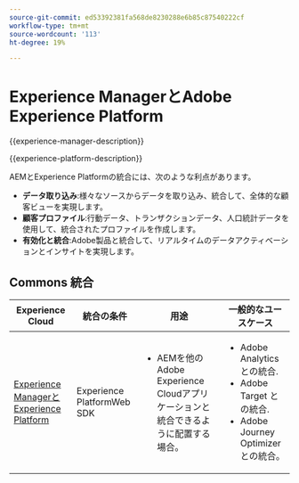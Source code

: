 ```yaml
---
source-git-commit: ed53392381fa568de8230288e6b85c87540222cf
workflow-type: tm+mt
source-wordcount: '113'
ht-degree: 19%

---
```



# Experience ManagerとAdobe Experience Platform

{{experience-manager-description}}

{{experience-platform-description}}

AEMとExperience Platformの統合には、次のような利点があります。

+ **データ取り込み**:様々なソースからデータを取り込み、統合して、全体的な顧客ビューを実現します。
+ **顧客プロファイル**:行動データ、トランザクションデータ、人口統計データを使用して、統合されたプロファイルを作成します。
+ **有効化と統合**:Adobe製品と統合して、リアルタイムのデータアクティベーションとインサイトを実現します。

## Commons 統合

<table>
    <thead>
        <tr>
            <th>Experience Cloud</th>
            <th>統合の条件</th>
            <th>用途</th>
            <th>一般的なユースケース</th>
        </tr>
    </thead>
    <tbody>
        <tr>
            <td><a href="https://experienceleague.adobe.com/docs/experience-manager-learn/sites/integrations/experience-platform/web-sdk.html?lang=ja" target="_blank" rel="noreferrer">Experience ManagerとExperience Platform</a></td>
            <td>Experience PlatformWeb SDK</td>
            <td>
                <ul>
                    <li>AEMを他のAdobe Experience Cloudアプリケーションと統合できるように配置する場合。</li>
                </ul>
            </td>
            <td>
                <ul>
                  <li>Adobe Analytics との統合.</li>
                  <li>Adobe Target との統合.</li>
                  <li>Adobe Journey Optimizerとの統合。</li>
                </ul>
            </td>
        </tr>        
    </tbody>          
</table>
